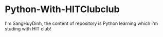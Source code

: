# Python-With-HITClubclub
I'm SangHuyDinh, the content of repository is Python learning which i'm studing with HIT club!
